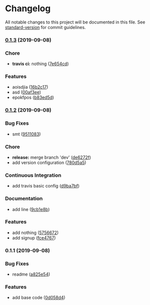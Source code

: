 # Changelog

All notable changes to this project will be documented in this file. See [standard-version](https://github.com/conventional-changelog/standard-version) for commit guidelines.

### [0.1.3](https://github.com/fnmendez/std-test/compare/v0.1.2...v0.1.3) (2019-09-08)


### Chore

* **travis ci:** nothing ([7e654cd](https://github.com/fnmendez/std-test/commit/7e654cd))


### Features

* aoisdjia ([16b2c17](https://github.com/fnmendez/std-test/commit/16b2c17))
* asd ([00af3ee](https://github.com/fnmendez/std-test/commit/00af3ee))
* epokfpos ([b83ed5d](https://github.com/fnmendez/std-test/commit/b83ed5d))

### [0.1.2](https://github.com/fnmendez/std-test/compare/v0.1.1...v0.1.2) (2019-09-08)


### Bug Fixes

* smt ([9511083](https://github.com/fnmendez/std-test/commit/9511083))


### Chore

* **release:** merge branch 'dev' ([de6272f](https://github.com/fnmendez/std-test/commit/de6272f))
* add version configuration ([780d5a5](https://github.com/fnmendez/std-test/commit/780d5a5))


### Continuous Integration

* add travis basic config ([d9ba7bf](https://github.com/fnmendez/std-test/commit/d9ba7bf))


### Documentation

* add line ([9cb1e8b](https://github.com/fnmendez/std-test/commit/9cb1e8b))


### Features

* add nothing ([5756672](https://github.com/fnmendez/std-test/commit/5756672))
* add signup ([fce4767](https://github.com/fnmendez/std-test/commit/fce4767))

### 0.1.1 (2019-09-08)


### Bug Fixes

* readme ([a825e54](https://github.com/fnmendez/std-test/commit/a825e54))


### Features

* add base code ([0d058d4](https://github.com/fnmendez/std-test/commit/0d058d4))
